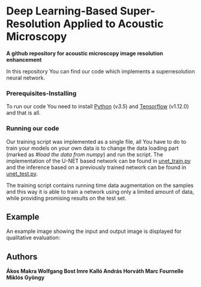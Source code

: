 

# Deep Learning-Based Super-Resolution Applied to Acoustic Microscopy

**A github repository for acoustic microscopy image resolution enhancement**

In this repository You can find our code which implements a superresolution neural network.

### Prerequisites-Installing

To run our code You need to install [Python](https://www.python.org/)  (*v3.5*) and  [Tensorflow](https://www.tensorflow.org/) (v1.12.0) and that is all.

### Running our code
 Our training script was implemented as a single file, all You have to do to train your models on your own data is to change the data loading part (marked as *#load the data from numpy*) and run the script.
 The implementation of the U-NET based network can be found in  [unet_train.py](https://github.com/horan85/acousticmicroscope/blob/master/unet_train.py)
 and the inference based on a previously trained network can be found in  [unet_test.py](https://github.com/horan85/acousticmicroscope/blob/master/unet_test.py).

The training script contains running time data augmentation on the samples and this way it is able to train a network using only a limited amount of data, while providing promising results on the test set.

## Example
An example image showing the input and output image is displayed for qualitative evaluation:

## Authors
**Ákos Makra
Wolfgang Bost
Imre Kalló
András Horváth
Marc Fournelle
Miklós Gyöngy** 
